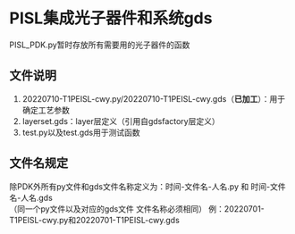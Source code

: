 # PISL集成光子器件和系统gds
PISL_PDK.py暂时存放所有需要用的光子器件的函数

## 文件说明
1. 20220710-T1PEISL-cwy.py/20220710-T1PEISL-cwy.gds（**已加工**）：用于确定工艺参数
2. layerset.gds：layer层定义（引用自gdsfactory层定义）
3. test.py以及test.gds用于测试函数

## 文件名规定
除PDK外所有py文件和gds文件名称定义为：时间-文件名-人名.py 和 时间-文件名-人名.gds  
（同一个py文件以及对应的gds文件 文件名称必须相同）
例：20220701-T1PEISL-cwy.py和20220701-T1PEISL-cwy.gds


